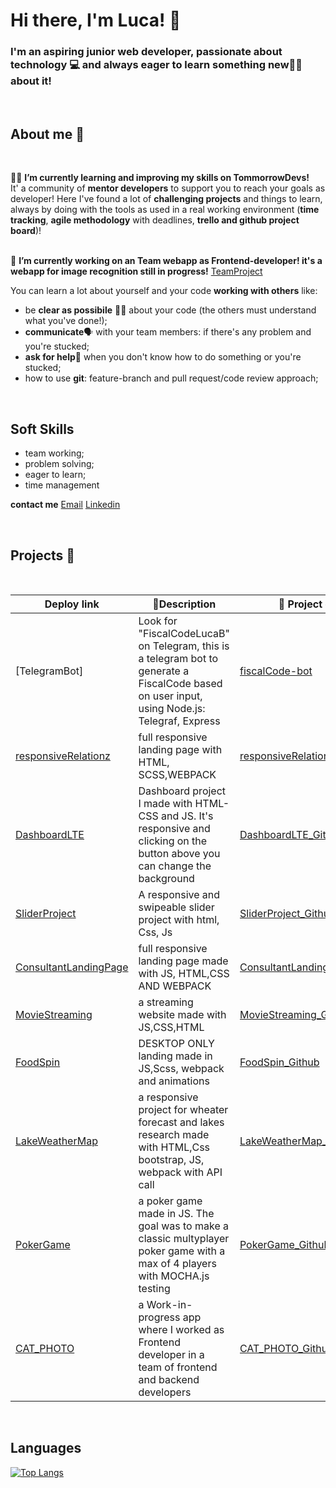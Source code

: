 # Hi there, I'm Luca! 👋

### I'm an aspiring junior web developer, passionate about technology :computer: and always eager to learn something new:student: about it! 
<br>

## About me :boy:
<br>

:man_teacher: **I’m currently learning and improving my skills on TommorrowDevs!**<br>
It' a community of **mentor developers** to support you to reach your goals as developer! Here I've found a lot of **challenging projects** and things to learn, always by doing with the tools as used in a real working environment (**time tracking**, **agile methodology** with deadlines, **trello and github project board**)!
<br>
<br>

:briefcase: **I’m currently working on an Team webapp as Frontend-developer! it's a webapp for image recognition still in progress!** [TeamProject](https://github.com/isabel-lombardi/fe_cat_photo)
<br>

You can learn a lot about yourself and your code **working with others** like:
- be **clear as possibile**	:policeman: about your code (the others must understand what you've done!);
- **communicate**:speaking_head: with your team members: if there's any problem and you're stucked;
- **ask for help**:pray: when you don't know how to do something or you're stucked;
- how to use **git**: feature-branch and pull request/code review approach;

<br>

## Soft Skills
- team working;
- problem solving;
- eager to learn;
- time management

**contact me** 
<a href="mailto:luca.bertoldi89@gmail.com">Email</a> 
<a href="www.linkedin.com/in/lucabertoldi89">Linkedin</a>

<br>

## Projects :floppy_disk:
<br>

|Deploy link|:page_facing_up:Description|:floppy_disk: Project code|
|---|---|---|
|[TelegramBot]| Look for "FiscalCodeLucaB" on Telegram, this is a telegram bot to generate a FiscalCode based on user input, using Node.js: Telegraf, Express| [fiscalCode-bot](https://github.com/LucaBert89/fiscal-code-generator-bot)|
|[responsiveRelationz](https://helpmyrelationz.netlify.app/)| full responsive landing page with HTML, SCSS,WEBPACK|[responsiveRelationz_Github](https://github.com/LucaBert89/RESPONSIVE-WEBSITE-RELATIONZ)|
|[DashboardLTE](https://dashboard-changetheme.netlify.app/)| Dashboard project I made with HTML-CSS and JS. It's responsive and clicking on the button above you can change the background|[DashboardLTE_Github](https://github.com/LucaBert89/DASHBOARD-LTE)|
|[SliderProject](https://tomorrowslider-project.netlify.app/)| A responsive and swipeable slider project with html, Css, Js|[SliderProject_Github](https://github.com/LucaBert89/slider-project)|
|[ConsultantLandingPage](https://dreammaker-consultant.netlify.app/)| full responsive landing page made with JS, HTML,CSS AND WEBPACK|[ConsultantLandingPage_Github](https://github.com/LucaBert89/consultant-landing-page)|
|[MovieStreaming](https://shortmovies-streaming.netlify.app/)| a streaming website made with JS,CSS,HTML| [MovieStreaming_Github](https://github.com/LucaBert89/shortmovies-streaming)|
|[FoodSpin](https://food-spin.netlify.app/)| DESKTOP ONLY landing made in JS,Scss, webpack and animations|[FoodSpin_Github](https://github.com/LucaBert89/Food-spin)|
|[LakeWeatherMap](https://lakeweathermap.netlify.app/)| a responsive project for wheater forecast and lakes research made with HTML,Css bootstrap, JS, webpack with API call|[LakeWeatherMap_Github](https://github.com/LucaBert89/LAKE-WEATHER-MAP)|
|[PokerGame](https://classicpokergame.netlify.app/)| a poker game made in JS. The goal was to make a classic multyplayer poker game with a max of 4 players with MOCHA.js testing|[PokerGame_Github](https://github.com/LucaBert89/pokerGame)|
|[CAT_PHOTO](https://cat-photo.netlify.app/)| a Work-in-progress app where I worked as Frontend developer in a team of frontend and backend developers |[CAT_PHOTO_Github](https://github.com/isabel-lombardi/fe_cat_photo)|
<br>

## Languages

[![Top Langs](https://github-readme-stats.vercel.app/api/top-langs/?username=LucaBert89&theme=dark)](https://github.com/LucaBert89/github-readme-stats)

